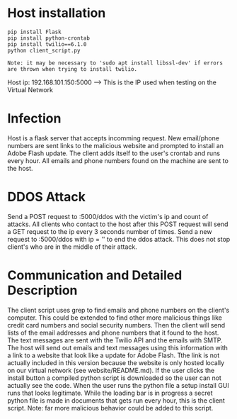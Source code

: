 # Host installation

	pip install Flask
	pip install python-crontab
	pip install twilio==6.1.0
	python client_script.py
	
	Note: it may be necessary to 'sudo apt install libssl-dev' if errors are thrown when trying to install twilio.
	
Host ip: 192.168.101.150:5000  --> This is the IP used when testing on the Virtual Network

# Infection

Host is a flask server that accepts incomming request. New email/phone numbers are sent links to the malicious website and prompted to install an Adobe Flash update. The client adds itself to the user's crontab and runs every hour. All emails and phone numbers found on the machine are sent to the host.

# DDOS Attack

Send a POST request to <hostip>:5000/ddos with the victim's ip and count of attacks. All clients who contact to the host after this POST request will send a GET request to the ip every 3 seconds <count> number of times. Send a new request to <hostip>:5000/ddos with ip = '' to end the ddos attack. This does not stop client's who are in the middle of their attack.

# Communication and Detailed Description

The client script uses grep to find emails and phone numbers on the client's computer. This could be extended to find other more malicious things like credit card numbers and social security numbers. Then the client will send lists of the email addresses and phone numbers that it found to the host. The text messages are sent with the Twilio API and the emails with SMTP. The host will send out emails and text messages using this information with a link to a website that look like a update for Adobe Flash. Tthe link is not actually included in this version because the website is only hosted locally on our virtual network (see website/README.md). If the user clicks the install button a compiled python script is downloaded so the user can not actually see the code. When the user runs the python file a setup install GUI runs that looks legitimate. While the loading bar is in progress a secret python file is made in documents that gets run every hour, this is the client script. Note: far more malicious behavior could be added to this script.

